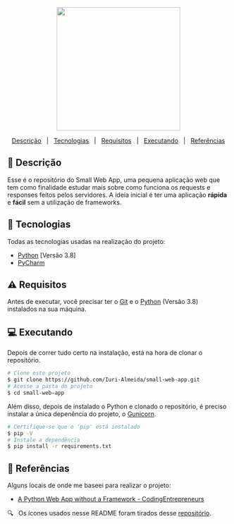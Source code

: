 <div align='center'>
  
  <img width="280" src="https://user-images.githubusercontent.com/60857927/140621052-7c7ade3f-71b9-405a-a8b5-f33e3e2cc19b.png" />
  
</div>

<div align = "center">

<p>

  <a href="#descricao">Descrição</a> &#xa0; | &#xa0;
  <a href="#tecnologias">Tecnologias</a> &#xa0; | &#xa0;
  <a href="#requisitos">Requisitos</a> &#xa0; | &#xa0;
  <a href="#executando">Executando</a> &#xa0; | &#xa0;
  <a href="#referencias">Referências</a>

</p>

</div>

<div id = "descricao">

## :pushpin: Descrição ##

<p>

  Esse é o repositório do Small Web App, uma pequena aplicação web que tem como finalidade 
  estudar mais sobre como funciona os requests e responses feitos pelos servidores. A ideia
  inicial é ter uma aplicação **rápida** e **fácil** sem a utilização de frameworks.

</p>

</div>

<div id = "tecnologias">

## :rocket: Tecnologias ##

Todas as tecnologias usadas na realização do projeto:

* [Python][python] [Versão 3.8]
* [PyCharm][pycharm]

</div>

<div id = "requisitos">

## :warning: Requisitos ##

<p>

  Antes de executar, você precisar ter o [Git][git] e o [Python][python] (Versão 3.8) 
  instalados na sua máquina.

</p>

</div>

<div id = "executando">

## :computer: Executando ##

<p>

  Depois de correr tudo certo na instalação, está na hora de clonar o repositório.

</p>

```bash
# Clone este projeto
$ git clone https://github.com/Iuri-Almeida/small-web-app.git
# Acesse a pasta do projeto
$ cd small-web-app
```

<p>

  Além disso, depois de instalado o Python e clonado o repositório, é preciso instalar a
  única depenência do projeto, o [Gunicorn][gunicorn].

</p>

```bash
# Certifique-se que o 'pip' está instalado
$ pip -V
# Instale a dependência
$ pip install -r requirements.txt
  ```

</div>

<div id = "referencias">

## :key: Referências ##

Alguns locais de onde me baseei para realizar o projeto:

* [A Python Web App without a Framework - CodingEntrepreneurs][video]

:mag: &#xa0; Os ícones usados nesse README foram tirados desse [repositório][icones].

</div>

<!-- Links -->
[video]: https://www.youtube.com/watch?v=fe9t9DGPBuE
[vertigo]: https://vertigo.com.br/
[perfil]: https://github.com/Iuri-Almeida
[python]: https://www.python.org/
[pycharm]: https://www.jetbrains.com/pycharm/
[gunicorn]: https://gunicorn.org/
[git]: https://git-scm.com
[icones]: https://gist.github.com/rxaviers/7360908
